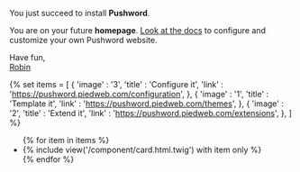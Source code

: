 You just succeed to install **Pushword**.

You are on your future **homepage**. [Look at the docs](https://pushword.piedweb.com/configuration) to configure and customize your own Pushword website.

Have fun,<br>
[Robin](https://piedweb.com)

{% set items = [
  {
    'image'  : '3',
    'title'  : 'Configure it',
    'link'    : 'https://pushword.piedweb.com/configuration',
  },
  {
    'image'  : '1',
    'title'  : 'Template it',
    'link'    : 'https://pushword.piedweb.com/themes',
  },
  {
    'image'  : '2',
    'title'  : 'Extend it',
    'link'    : 'https://pushword.piedweb.com/extensions',
  },
] %}

<div class="not-prose lg:-mx-40 my-6 md:-mx-20">
  <ul class="flex flex-row my-5 flex-wrap justify-center mx-auto">
    {% for item in items %}
      <li class="w-full px-2 my-1 sm:w-1/2 md:w-1/3">
        {% include view('/component/card.html.twig') with item only %}
      </li>
    {% endfor %}
  </ul>
</div>
